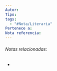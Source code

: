 ```yaml
---
Autor: 
Tipo: 
tags:
  - "#Nota/Literaria"
Pertenece a: 
Nota referencia:
---
```





###### Notas relacionadas:
- 


